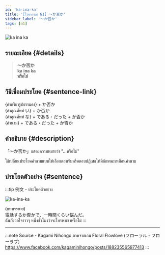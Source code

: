 ```yaml
---
id: 'ka-ina-ka'
title: '[ไวยากรณ์ N1] 〜か否か'
sidebar_label: '〜か否か'
tags: [n1]
---
```


![ka ina ka](https://res.cloudinary.com/kagamiweb/image/upload/v1631718084/nihongo/grammar/n1/ka-ina-ka.png)

## รายละเอียด {#details}

> **〜か否か**  
> **ka ina ka**  
> **หรือไม่**

## วิธีเชื่อมประโยค {#sentence-link}

{คำกริยารูปธรรมดา} + か否か  
{คำคุณศัพท์ い} + か否か  
{คำคุณศัพท์ な} + である・だった + か否か  
{คำนาม} + である・だった + か否か

## คำอธิบาย {#description}

「〜か否か」แสดงความหมายว่า "...หรือไม่"

ใช้เปลี่ยนประโยคคำถามแบบให้เลือกตอบรับหรือตอบปฏิเสธให้มีลักษณะเหมือนคำนาม

## ประโยคตัวอย่าง {#sentence}

:::tip 例文 - ประโยคตัวอย่าง

![ka-ina-ka](/img/n1-kainaka.png)

(บทบรรยาย)  
電話するか否かで、一時間くらい悩んだ。  
ฉันกังวลใจราวๆ หนึ่งชั่วโมงว่าจะโทรหาเขาหรือไม่
:::

---
:::note Source - Kagami Nihongo
ภาพจากเกม Floral Flowlove (フローラル・フローラブ)  
https://www.facebook.com/kagaminihongo/posts/188235565977413
:::
